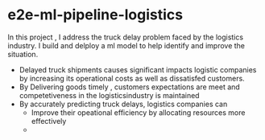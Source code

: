 # e2e-ml-pipeline-logistics
In this project , I address the truck delay problem faced by the logistics industry. I build and delploy a ml model to help identify and improve the situation.

- Delayed truck shipments causes significant impacts logistic companies by increasing its operational costs as well as dissatisfed customers.
- By Delivering goods timely , customers expectations are meet and competetiveness in the logisticsindustry is maintained
- By accurately predicting truck delays, logistics companies can
  - Improve  their opeational efficiency by allocating resources more effectively
  - 
